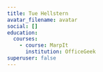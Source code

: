 ```yaml
---
title: Tue Hellstern
avatar_filename: avatar
social: []
education:
  courses:
    - course: MarpIt
      institution: OfficeGeek
superuser: false
---
```

